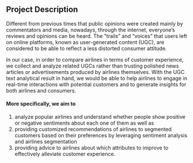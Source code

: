 ## Project Description
Different from previous times that public opinions were created mainly by commentators and media, nowadays, through the internet, everyone’s reviews and opinions can be heard. The "trails” and “voices” that users left on online platforms, known as user-generated content (UGC), are considered to be able to reflect a less distorted consumer attitude.

In our case, in order to compare airlines in terms of customer experience, we collect and analyze related UGCs rather than trusting polished news articles or advertisements produced by airlines themselves. With the UGC text analytical result in hand, we would be able to help airlines to engage in real-time interactions with potential customers and to generate insights for both airlines and consumers.

#### More specifically, we aim to 
1. analyze popular airlines and understand whether people show positive or negative sentiments about each one of them as well as
2. providing customized recommendations of airlines to segmented customers based on their preferences by leveraging sentiment analysis and airlines segmentation
3. providing advice to airlines about which attributes to improve to effectively alleviate customer experience.
